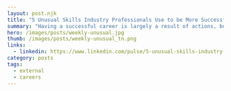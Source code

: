 ```yaml
---
layout: post.njk
title: "5 Unusual Skills Industry Professionals Use to be More Successful in their Careers"
summary: "Having a successful career is largely a result of actions, but also your re-action to opportunities and challenges that come along the way. In order to be successful you need to master techniques that really work. Let's take a look at what really works for professionals."
hero: /images/posts/weekly-unusual.jpg
thumb: /images/posts/weekly-unusual_tn.png
links:
  - linkedin: https://www.linkedin.com/pulse/5-unusual-skills-industry-professionals-use-more-ray-villalobos
category: posts
tags:
  - external
  - careers
---
```

